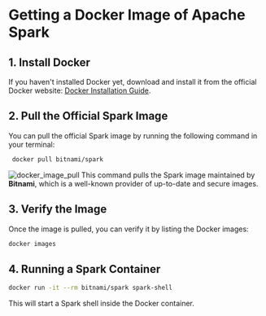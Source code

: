 # Getting a Docker Image of Apache Spark

## 1. Install Docker
If you haven't installed Docker yet, download and install it from the official Docker website: [Docker Installation Guide]((https://docs.docker.com/desktop/install/windows-install/)).

## 2. Pull the Official Spark Image
You can pull the official Spark image by running the following command in your terminal:
```bash
 docker pull bitnami/spark
```
![docker_image_pull](https://kevinli-webbertech.github.io/blog/md/ref/machine_learning/docker%20image%20of%20spark/docker%20image%20pull.png)
This command pulls the Spark image maintained by **Bitnami**, which is a well-known provider of up-to-date and secure images.


## 3. Verify the Image
Once the image is pulled, you can verify it by listing the Docker images:

```bash
docker images
```
## 4. Running a Spark Container
   ```bash
   docker run -it --rm bitnami/spark spark-shell
```
This will start a Spark shell inside the Docker container.
